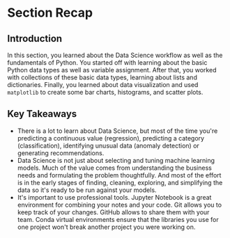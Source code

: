 
# Section Recap

## Introduction

In this section, you learned about the Data Science workflow as well as the fundamentals of Python. You started off with learning about the basic Python data types as well as variable assignment. After that, you worked with collections of these basic data types, learning about lists and dictionaries. Finally, you learned about data visualization and used `matplotlib` to create some bar charts, histograms, and scatter plots.

## Key Takeaways

* There is a lot to learn about Data Science, but most of the time you're predicting a continuous value (regression), predicting a category (classification), identifying unusual data (anomaly detection) or generating recommendations.
* Data Science is not just about selecting and tuning machine learning models. Much of the value comes from understanding the business needs and formulating the problem thoughtfully. And most of the effort is in the early stages of finding, cleaning, exploring, and simplifying the data so it's ready to be run against your models. 
* It's important to use professional tools. Jupyter Notebook is a great environment for combining your notes and your code. Git allows you to keep track of your changes. GitHub allows to share them with your team. Conda virtual environments ensure that the libraries you use for one project won't break another project you were working on.
